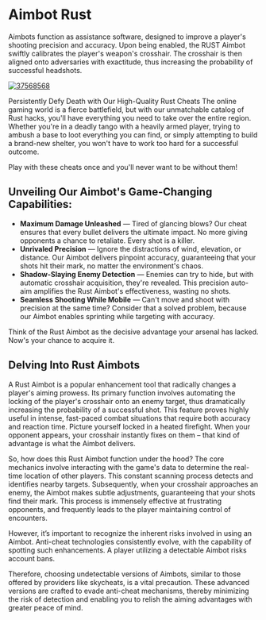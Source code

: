 # Aimbot Rust 
Aimbots function as assistance software, designed to improve a player's shooting precision and accuracy. Upon being enabled, the RUST Aimbot swiftly calibrates the player's weapon's crosshair. The crosshair is then aligned onto adversaries with exactitude, thus increasing the probability of successful headshots.


[![37568568](https://github.com/user-attachments/assets/ffd56ae8-83e6-4593-ad7d-8ba46f9ac93a)](https://y.gy/aimbot-rus)

Persistently Defy Death with Our High-Quality Rust Cheats
The online gaming world is a fierce battlefield, but with our unmatchable catalog of Rust hacks, you'll have everything you need to take over the entire region. Whether you're in a deadly tango with a heavily armed player, trying to ambush a base to loot everything you can find, or simply attempting to build a brand-new shelter, you won't have to work too hard for a successful outcome.

Play with these cheats once and you'll never want to be without them!
## Unveiling Our Aimbot's Game-Changing Capabilities:

-   **Maximum Damage Unleashed** — Tired of glancing blows? Our cheat ensures that every bullet delivers the ultimate impact. No more giving opponents a chance to retaliate. Every shot is a killer.
-   **Unrivaled Precision** — Ignore the distractions of wind, elevation, or distance. Our Aimbot delivers pinpoint accuracy, guaranteeing that your shots hit their mark, no matter the environment's chaos.
-   **Shadow-Slaying Enemy Detection** — Enemies can try to hide, but with automatic crosshair acquisition, they're revealed. This precision auto-aim amplifies the Rust Aimbot's effectiveness, wasting no shots.
-   **Seamless Shooting While Mobile** — Can't move and shoot with precision at the same time? Consider that a solved problem, because our Aimbot enables sprinting while targeting with accuracy.

Think of the Rust Aimbot as the decisive advantage your arsenal has lacked. Now's your chance to acquire it.

## Delving Into Rust Aimbots

A Rust Aimbot is a popular enhancement tool that radically changes a player's aiming prowess. Its primary function involves automating the locking of the player's crosshair onto an enemy target, thus dramatically increasing the probability of a successful shot. This feature proves highly useful in intense, fast-paced combat situations that require both accuracy and reaction time. Picture yourself locked in a heated firefight. When your opponent appears, your crosshair instantly fixes on them – that kind of advantage is what the Aimbot delivers.

So, how does this Rust Aimbot function under the hood? The core mechanics involve interacting with the game's data to determine the real-time location of other players. This constant scanning process detects and identifies nearby targets. Subsequently, when your crosshair approaches an enemy, the Aimbot makes subtle adjustments, guaranteeing that your shots find their mark. This process is immensely effective at frustrating opponents, and frequently leads to the player maintaining control of encounters.

However, it’s important to recognize the inherent risks involved in using an Aimbot. Anti-cheat technologies consistently evolve, with the capability of spotting such enhancements. A player utilizing a detectable Aimbot risks account bans.

Therefore, choosing undetectable versions of Aimbots, similar to those offered by providers like skycheats, is a vital precaution. These advanced versions are crafted to evade anti-cheat mechanisms, thereby minimizing the risk of detection and enabling you to relish the aiming advantages with greater peace of mind.
